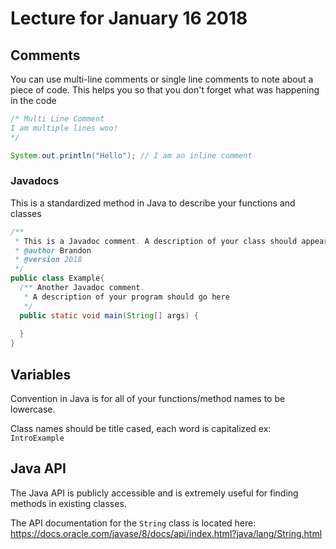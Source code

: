 # Lecture for January 16 2018

## Comments

You can use multi-line comments or single line comments to note about a piece of code. This helps you so that you don't forget what was happening in the code

```java
/* Multi Line Comment
I am multiple lines woo!
*/

System.out.println("Hello"); // I am an inline comment
```

### Javadocs

This is a standardized method in Java to describe your functions and classes

```java
/**
 * This is a Javadoc comment. A description of your class should appear here
 * @author Brandon
 * @version 2018
 */
public class Example{
  /** Another Javadoc comment.
   * A description of your program should go here
   */
  public static void main(String[] args) {
    
  }
}
```

## Variables

Convention in Java is for all of your functions/method names to be lowercase.

Class names should be title cased, each word is capitalized ex: `IntroExample`



## Java API

The Java API is publicly accessible and is extremely useful for finding methods in existing classes.

The API documentation for the `String` class is located here: https://docs.oracle.com/javase/8/docs/api/index.html?java/lang/String.html